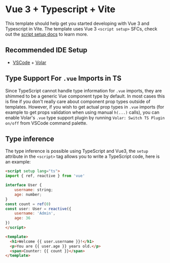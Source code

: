# Vue 3 + Typescript + Vite

This template should help get you started developing with Vue 3 and Typescript in Vite. The template uses Vue 3 `<script setup>` SFCs, check out the [script setup docs](https://v3.vuejs.org/api/sfc-script-setup.html#sfc-script-setup) to learn more.

## Recommended IDE Setup

- [VSCode](https://code.visualstudio.com/) + [Volar](https://marketplace.visualstudio.com/items?itemName=johnsoncodehk.volar)

## Type Support For `.vue` Imports in TS

Since TypeScript cannot handle type information for `.vue` imports, they are shimmed to be a generic Vue component type by default. In most cases this is fine if you don't really care about component prop types outside of templates. However, if you wish to get actual prop types in `.vue` imports (for example to get props validation when using manual `h(...)` calls), you can enable Volar's `.vue` type support plugin by running `Volar: Switch TS Plugin on/off` from VSCode command palette.

## Type inference
The type inference is possible using TypeScript and Vue3, the `setup` attribute in the `<script>` tag allows you to write a TypeScript code, here is an example:
```html
<script setup lang="ts">
import { ref, reactive } from 'vue'

interface User {
    username: string;
    age: number;
}
const count = ref(0)
const user: User = reactive({
    username: 'Admin',
    age: 36
})
</script>

<template>
  <h1>Welcome {{ user.username }}!</h1>
  <p>You are {{ user.age }} years old.</p>
  <span>Counter: {{ count }}</span>
</template>
```